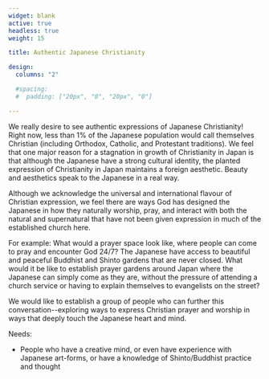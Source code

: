 ```yaml
---
widget: blank
active: true
headless: true
weight: 15

title: Authentic Japanese Christianity

design:
  columns: "2"

  #spacing:
  #  padding: ["20px", "0", "20px", "0"]

---
```


We really desire to see authentic expressions of Japanese Christianity! Right now, less than 1% of the Japanese population would call themselves Christian (including Orthodox, Catholic, and Protestant traditions). We feel that one major reason for a stagnation in growth of Christianity in Japan is that although the Japanese have a strong cultural identity, the planted expression of Christianity in Japan maintains a foreign aesthetic. Beauty and aesthetics speak to the Japanese in a real way.

Although we acknowledge the universal and international flavour of Christian expression, we feel there are ways God has designed the Japanese in how they naturally worship, pray, and interact with both the natural and supernatural that have not been given expression in much of the established church here.

For example: What would a prayer space look like, where people can come to pray and encounter God 24/7? The Japanese have access to beautiful and peaceful Buddhist and Shinto gardens that are never closed. What would it be like to establish prayer gardens around Japan where the Japanese can simply come as they are, without the pressure of attending a church service or having to explain themselves to evangelists on the street?

We would like to establish a group of people who can further this conversation--exploring ways to express Christian prayer and worship in ways that deeply touch the Japanese heart and mind.

Needs:

- People who have a creative mind, or even have experience with Japanese art-forms, or have a knowledge of Shinto/Buddhist practice and thought
